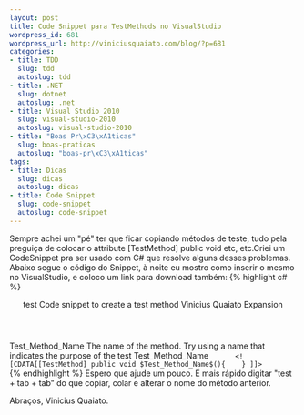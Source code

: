 ```yaml
--- 
layout: post
title: Code Snippet para TestMethods no VisualStudio
wordpress_id: 681
wordpress_url: http://viniciusquaiato.com/blog/?p=681
categories: 
- title: TDD
  slug: tdd
  autoslug: tdd
- title: .NET
  slug: dotnet
  autoslug: .net
- title: Visual Studio 2010
  slug: visual-studio-2010
  autoslug: visual-studio-2010
- title: "Boas Pr\xC3\xA1ticas"
  slug: boas-praticas
  autoslug: "boas-pr\xC3\xA1ticas"
tags: 
- title: Dicas
  slug: dicas
  autoslug: dicas
- title: Code Snippet
  slug: code-snippet
  autoslug: code-snippet
---
```

Sempre achei um "pé" ter que ficar copiando métodos de teste, tudo pela preguiça de colocar o attribute [TestMethod] 
public void etc, etc.Criei um CodeSnippet pra ser usado com C# que resolve alguns desses problemas. Abaixo segue o código do Snippet, à noite eu mostro como inserir o mesmo no VisualStudio, e coloco um link para download também:
{% highlight c# %}
    <header>      <title>Test Method</title>      <shortcut>test</shortcut>      <description>Code snippet to create a test method</description>      <author>Vinicius Quaiato</author>      <snippettypes>        <snippettype>Expansion</snippettype>      </snippettypes>    </header>    <snippet>      <declarations>        <literal>          <id>Test_Method_Name</id>          <tooltip>The name of the method. Try using a name that indicates the purpose of the test</tooltip>          <default>Test_Method_Name</default>       </literal>     </declarations>     </snippet></codesnippet></codesnippets>``       <![CDATA[[TestMethod]
public void $Test_Method_Name$(){    }
]]>     ``      
{% endhighlight %}
Espero que ajude um pouco. É mais rápido digitar "test + tab + tab" do que copiar, colar e alterar o nome do método anterior.

Abraços,
Vinicius Quaiato.
